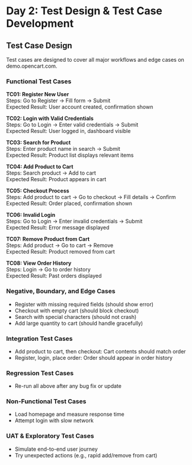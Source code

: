 # Day 2: Test Design & Test Case Development

## Test Case Design
Test cases are designed to cover all major workflows and edge cases on demo.opencart.com.

### Functional Test Cases
**TC01: Register New User**  
Steps: Go to Register → Fill form → Submit  
Expected Result: User account created, confirmation shown

**TC02: Login with Valid Credentials**  
Steps: Go to Login → Enter valid credentials → Submit  
Expected Result: User logged in, dashboard visible

**TC03: Search for Product**  
Steps: Enter product name in search → Submit  
Expected Result: Product list displays relevant items

**TC04: Add Product to Cart**  
Steps: Search product → Add to cart  
Expected Result: Product appears in cart

**TC05: Checkout Process**  
Steps: Add product to cart → Go to checkout → Fill details → Confirm  
Expected Result: Order placed, confirmation shown

**TC06: Invalid Login**  
Steps: Go to Login → Enter invalid credentials → Submit  
Expected Result: Error message displayed

**TC07: Remove Product from Cart**  
Steps: Add product → Go to cart → Remove  
Expected Result: Product removed from cart

**TC08: View Order History**  
Steps: Login → Go to order history  
Expected Result: Past orders displayed

### Negative, Boundary, and Edge Cases
- Register with missing required fields (should show error)
- Checkout with empty cart (should block checkout)
- Search with special characters (should not crash)
- Add large quantity to cart (should handle gracefully)

### Integration Test Cases
- Add product to cart, then checkout: Cart contents should match order
- Register, login, place order: Order should appear in order history

### Regression Test Cases
- Re-run all above after any bug fix or update

### Non-Functional Test Cases
- Load homepage and measure response time
- Attempt login with slow network

### UAT & Exploratory Test Cases
- Simulate end-to-end user journey
- Try unexpected actions (e.g., rapid add/remove from cart)

